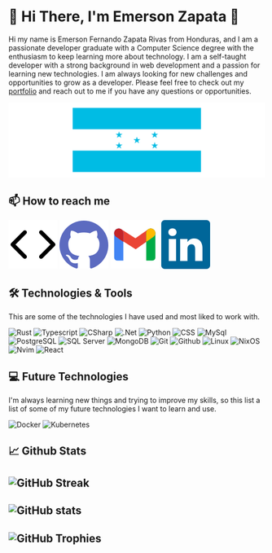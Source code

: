 # 👋 Hi There, I'm Emerson Zapata 🚀

Hi my name is Emerson Fernando Zapata Rivas from Honduras, and I am a passionate developer graduate with a Computer Science degree with the enthusiasm to keep learning more about technology. I am a self-taught developer with a strong background in web development and a passion for learning new technologies. I am always looking for new challenges and opportunities to grow as a developer. Please feel free to check out my [portfolio](https://helpful-kitten-b5ae2a.netlify.app/) and reach out to me if you have any questions or opportunities.

![Honduras](assets/hondurasflag.svg)

## 📫 How to reach me

[![Portfolio](assets/website.svg)](https://helpful-kitten-b5ae2a.netlify.app/)
[![Github](assets/github.svg)](https://github.com/EFZR)
[![Gmail](assets/gmail.svg)](mailto:emerson.zapatarivas@gmail.com)
[![Linkedin](assets/linkedin.svg)](https://www.linkedin.com/in/emerson-zapata-1b5485232/)

## 🛠️ Technologies & Tools

This are some of the technologies I have used and most liked to work with.

![Rust](https://img.shields.io/badge/-Rust-000000?logo=Rust&logoColor=white&style=flat-square)
![Typescript](https://img.shields.io/badge/-Typescript-3178C6?logo=typescript&logoColor=white&style=flat-square)
![CSharp](https://img.shields.io/badge/-CSharp-57A143?logo=c#&logoColor=white&style=flat-square)
![.Net](https://img.shields.io/badge/-Dotnet-512BD4?logo=dotnet&logoColor=white&style=flat-square)
![Python](https://img.shields.io/badge/-Python-3776AB?logo=python&logoColor=white&style=flat-square)
![CSS](https://img.shields.io/badge/-CSS-1572B6?logo=css3&logoColor=white&style=flat-square)
![MySql](https://img.shields.io/badge/-MySQL-4479A1?logo=mysql&logoColor=white&style=flat-square)
![PostgreSQL](https://img.shields.io/badge/-PostgreSQL-336791?logo=postgresql&logoColor=white&style=flat-square)
![SQL Server](https://img.shields.io/badge/-SQL%20Server-CC2927?logo=microsoftsqlserver&logoColor=white&style=flat-square)
![MongoDB](https://img.shields.io/badge/-MongoDB-47A248?logo=mongodb&logoColor=white&style=flat-square)
![Git](https://img.shields.io/badge/-Git-F05032?logo=Git&logoColor=white&style=flat-square)
![Github](https://img.shields.io/badge/-Github-181717?logo=GitHub&logoColor=white&style=flat-square)
![Linux](https://img.shields.io/badge/-Linux-FCC624?logo=Linux&logoColor=414141&style=flat-square)
![NixOS](https://img.shields.io/badge/-NixOS-5277C3?logo=NixOS&logoColor=white&style=flat-square)
![Nvim](https://img.shields.io/badge/-Neovim-57A143?logo=neovim&logoColor=white&style=flat-square)
![React](https://img.shields.io/badge/-React-61DAFB?logo=react&logoColor=414141&style=flat-square) 
<!-- ![Flask](https://img.shields.io/badge/-Flask-000000?logo=Flask&logoColor=white&style=flat-square) -->
<!-- ![Django](https://img.shields.io/badge/-Django-092E20?logo=Django&logoColor=white&style=flat-square) -->
<!-- ![Axum](https://img.shields.io/badge/-Axum-000000?logo=Axum&logoColor=white&style=flat-square) -->
<!-- ![Tailwind](https://img.shields.io/badge/-Tailwind%20css-06B6D4?logo=tailwindcss&logoColor=white&style=flat-square) -->
<!-- ![Bootstrap](https://img.shields.io/badge/-Bootstrap-7952B3?logo=bootstrap&logoColor=white&style=flat-square) -->
<!-- ![Node.js](https://img.shields.io/badge/-Node.js-339933?logo=node.js&logoColor=white&style=flat-square) -->
<!-- ![Vite](https://img.shields.io/badge/-Vite-646CFF?logo=Vite&logoColor=white&style=flat-square) -->
<!-- ![Remix](https://img.shields.io/badge/-Remix-000000?logo=Remix&logoColor=white&style=flat-square) -->
<!-- ![React Native](https://img.shields.io/badge/-React%20Native-61DAFB?logo=react&logoColor=414141&style=flat-square) -->
<!-- ![Firebase](https://img.shields.io/badge/-Firebase-FFCA28?logo=firebase&logoColor=414141&style=flat-square) -->
<!-- ![Sqlite](https://img.shields.io/badge/-SQLite-003B57?logo=sqlite&logoColor=white&style=flat-square) -->
<!-- ![Windows](https://img.shields.io/badge/-Windows-0078D4?logo=windows&logoColor=white&style=flat-square) -->
<!-- ![Linux Mint](https://img.shields.io/badge/-Linux%20Mint-87CF3E?logo=linuxmint&logoColor=white&style=flat-square) -->

## 💻 Future Technologies

I'm always learning new things and trying to improve my skills, so this list a list of some of my future technologies I want to learn and use.

![Docker](https://img.shields.io/badge/-Docker-2496ED?logo=Docker&logoColor=white&style=flat-square)
![Kubernetes](https://img.shields.io/badge/-Kubernetes-326CE5?logo=Kubernetes&logoColor=white&style=flat-square)

## 📈 Github Stats

![GitHub Streak](https://streak-stats.demolab.com?user=efzr&theme=transparent&card_width=900)
--
![GitHub stats](https://github-readme-stats.vercel.app/api?username=efzr&hide=contribs,prs&theme=tokyonight&card_width=900)
--
![GitHub Trophies](https://github-profile-trophy.vercel.app/?username=efzr&theme=onedark)
--
